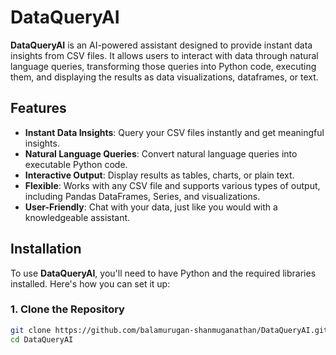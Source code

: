 # DataQueryAI

**DataQueryAI** is an AI-powered assistant designed to provide instant data insights from CSV files. It allows users to interact with data through natural language queries, transforming those queries into Python code, executing them, and displaying the results as data visualizations, dataframes, or text.

## Features

- **Instant Data Insights**: Query your CSV files instantly and get meaningful insights.
- **Natural Language Queries**: Convert natural language queries into executable Python code.
- **Interactive Output**: Display results as tables, charts, or plain text.
- **Flexible**: Works with any CSV file and supports various types of output, including Pandas DataFrames, Series, and visualizations.
- **User-Friendly**: Chat with your data, just like you would with a knowledgeable assistant.

## Installation

To use **DataQueryAI**, you'll need to have Python and the required libraries installed. Here's how you can set it up:

### 1. Clone the Repository
```bash
git clone https://github.com/balamurugan-shanmuganathan/DataQueryAI.git
cd DataQueryAI

